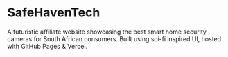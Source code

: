 # SafeHavenTech
A futuristic affiliate website showcasing the best smart home security cameras for South African consumers. Built using sci-fi inspired UI, hosted with GitHub Pages &amp; Vercel.
